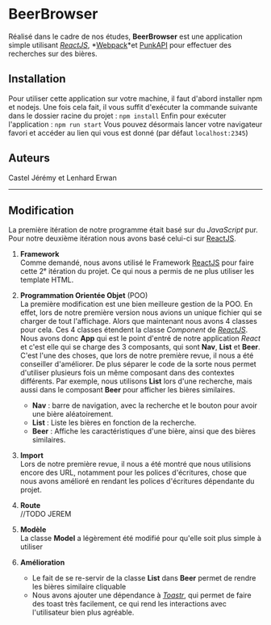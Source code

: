 # BeerBrowser

Réalisé dans le cadre de nos études, **BeerBrowser** est une application simple utilisant *[ReactJS](https://reactjs.org)*, *[Webpack](https://webpack.js.org/)*et [PunkAPI](https://punkapi.com/) pour effectuer des recherches sur des bières.

## Installation

Pour utiliser cette application sur votre machine, il faut d'abord installer npm et nodejs. Une fois cela fait, il vous suffit d'exécuter la commande suivante dans le dossier racine du projet :
`npm install`
Enfin pour exécuter l'application :
`npm run start`
Vous pouvez désormais lancer votre navigateur favori et accéder au lien qui vous est donné (par défaut `localhost:2345`)

## Auteurs

Castel Jérémy et Lenhard Erwan
  
-----

## Modification

La première itération de notre programme était basé sur du *JavaScript* pur. Pour notre deuxième itération nous avons basé celui-ci sur [ReactJS](https://reactjs.org).

1. **Framework**<br/>
Comme demandé, nous avons utilisé le Framework [ReactJS](https://reactjs.org) pour faire cette 2ᵉ itération du projet. Ce qui nous a permis de ne plus utiliser les template HTML. 

2. **Programmation Orientée Objet** (POO)<br/>
La première modification est une bien meilleure gestion de la POO. En effet, lors de notre première version nous avions un unique fichier qui se charger de tout l'affichage. Alors que maintenant nous avons 4 classes pour cela. Ces 4 classes étendent la classe *Component* de *[ReactJS](https://reactjs.org)*. Nous avons donc **App** qui est le point d'entré de notre application *React* et c'est elle qui se charge des 3 composants, qui sont **Nav**, **List** et **Beer**. C'est l'une des choses, que lors de notre première revue, il nous a été conseiller d'améliorer. De plus séparer le code de la sorte nous permet d'utiliser plusieurs fois un même composant dans des contextes différents. Par exemple, nous utilisons **List** lors d'une recherche, mais aussi dans le composant **Beer** pour afficher les bières similaires.
	- **Nav** : barre de navigation, avec la recherche et le bouton pour avoir une bière aléatoirement.
	- **List** : Liste les bières en fonction de la recherche.
	- **Beer** : Affiche les caractéristiques d'une bière, ainsi que des bières similaires.

3. **Import**<br/>
Lors de notre première revue, il nous a été montré que nous utilisions encore des URL, notamment pour les polices d'écritures, chose que nous avons amélioré en rendant les polices d'écritures dépendante du projet.

4. **Route**<br/>
//TODO JEREM

5. **Modèle**<br/>
La classe **Model** a légèrement été modifié pour qu'elle soit plus simple à utiliser

6. **Amélioration**
	- Le fait de se re-servir de la classe **List** dans **Beer** permet de rendre les bières similaire cliquable 
	- Nous avons ajouter une dépendance à *[Toastr](https://github.com/CodeSeven/toastr)*, qui permet de faire des toast très facilement, ce qui rend les interactions avec l'utilisateur bien plus agréable.
